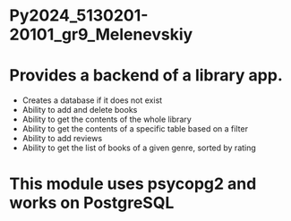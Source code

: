 # Py2024_5130201-20101_gr9_Melenevskiy
# Provides a backend of a library app.

- Creates a database if it does not exist
- Ability to add and delete books
- Ability to get the contents of the whole library
- Ability to get the contents of a specific table based on a filter
- Ability to add reviews
- Ability to get the list of books of a given genre, sorted by rating
 
# This module uses psycopg2 and works on PostgreSQL 
